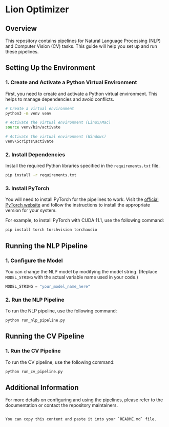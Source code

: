 # Lion Optimizer

## Overview

This repository contains pipelines for Natural Language Processing (NLP) and Computer Vision (CV) tasks. This guide will help you set up and run these pipelines.

## Setting Up the Environment

### 1. Create and Activate a Python Virtual Environment

First, you need to create and activate a Python virtual environment. This helps to manage dependencies and avoid conflicts.

```bash
# Create a virtual environment
python3 -m venv venv

# Activate the virtual environment (Linux/Mac)
source venv/bin/activate

# Activate the virtual environment (Windows)
venv\Scripts\activate
```

### 2. Install Dependencies

Install the required Python libraries specified in the `requirements.txt` file.

```bash
pip install -r requirements.txt
```

### 3. Install PyTorch

You will need to install PyTorch for the pipelines to work. Visit the [official PyTorch website](https://pytorch.org/get-started/locally/) and follow the instructions to install the appropriate version for your system.

For example, to install PyTorch with CUDA 11.1, use the following command:

```bash
pip install torch torchvision torchaudio
```

## Running the NLP Pipeline

### 1. Configure the Model

You can change the NLP model by modifying the model string. (Replace `MODEL_STRING` with the actual variable name used in your code.)

```python
MODEL_STRING = "your_model_name_here"
```

### 2. Run the NLP Pipeline

To run the NLP pipeline, use the following command:

```bash
python run_nlp_pipeline.py
```

## Running the CV Pipeline

### 1. Run the CV Pipeline

To run the CV pipeline, use the following command:

```bash
python run_cv_pipeline.py
```

## Additional Information

For more details on configuring and using the pipelines, please refer to the documentation or contact the repository maintainers.
```

You can copy this content and paste it into your `README.md` file.

